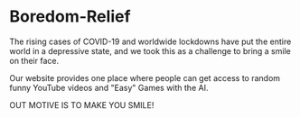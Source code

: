# Boredom-Relief

The rising cases of COVID-19 and worldwide lockdowns have put the entire world in a depressive state, and we took this as a challenge to bring a smile on their face.

Our website provides one place where people can get access to random funny YouTube videos and "Easy" Games with the AI. 

OUT MOTIVE IS TO MAKE YOU SMILE!
